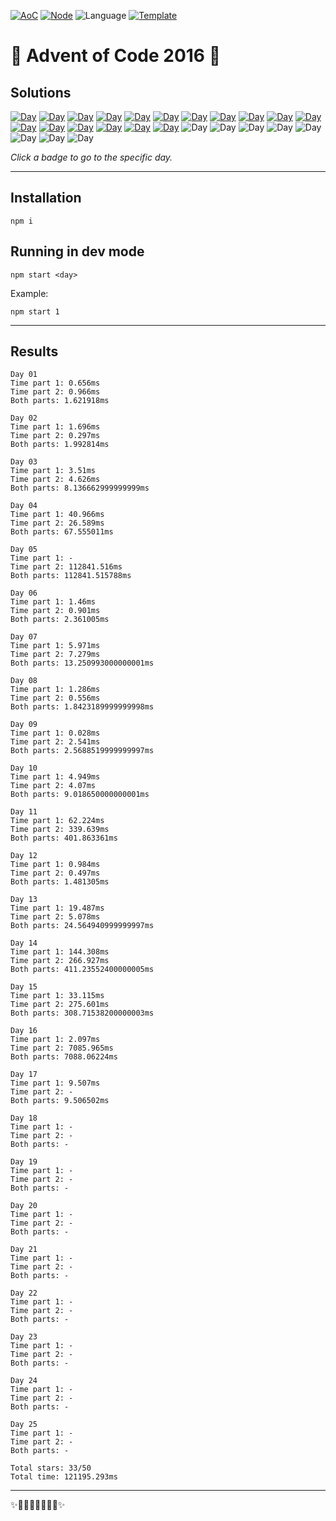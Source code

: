<!-- Entries between SOLUTIONS and RESULTS tags are auto-generated -->

[![AoC](https://badgen.net/badge/AoC/2016/blue)](https://adventofcode.com/2016)
[![Node](https://badgen.net/badge/Node/v16.13.0+/blue)](https://nodejs.org/en/download/)
![Language](https://badgen.net/badge/Language/JavaScript/blue)
[![Template](https://badgen.net/badge/Template/aocrunner/blue)](https://github.com/caderek/aocrunner)

# 🎄 Advent of Code 2016 🎄

## Solutions

<!--SOLUTIONS-->

[![Day](https://badgen.net/badge/01/%E2%98%85%E2%98%85/green)](src/day01)
[![Day](https://badgen.net/badge/02/%E2%98%85%E2%98%85/green)](src/day02)
[![Day](https://badgen.net/badge/03/%E2%98%85%E2%98%85/green)](src/day03)
[![Day](https://badgen.net/badge/04/%E2%98%85%E2%98%85/green)](src/day04)
[![Day](https://badgen.net/badge/05/%E2%98%85%E2%98%85/green)](src/day05)
[![Day](https://badgen.net/badge/06/%E2%98%85%E2%98%85/green)](src/day06)
[![Day](https://badgen.net/badge/07/%E2%98%85%E2%98%85/green)](src/day07)
[![Day](https://badgen.net/badge/08/%E2%98%85%E2%98%85/green)](src/day08)
[![Day](https://badgen.net/badge/09/%E2%98%85%E2%98%85/green)](src/day09)
[![Day](https://badgen.net/badge/10/%E2%98%85%E2%98%85/green)](src/day10)
[![Day](https://badgen.net/badge/11/%E2%98%85%E2%98%85/green)](src/day11)
[![Day](https://badgen.net/badge/12/%E2%98%85%E2%98%85/green)](src/day12)
[![Day](https://badgen.net/badge/13/%E2%98%85%E2%98%85/green)](src/day13)
[![Day](https://badgen.net/badge/14/%E2%98%85%E2%98%85/green)](src/day14)
[![Day](https://badgen.net/badge/15/%E2%98%85%E2%98%85/green)](src/day15)
[![Day](https://badgen.net/badge/16/%E2%98%85%E2%98%85/green)](src/day16)
[![Day](https://badgen.net/badge/17/%E2%98%85%E2%98%86/yellow)](src/day17)
![Day](https://badgen.net/badge/18/%E2%98%86%E2%98%86/gray)
![Day](https://badgen.net/badge/19/%E2%98%86%E2%98%86/gray)
![Day](https://badgen.net/badge/20/%E2%98%86%E2%98%86/gray)
![Day](https://badgen.net/badge/21/%E2%98%86%E2%98%86/gray)
![Day](https://badgen.net/badge/22/%E2%98%86%E2%98%86/gray)
![Day](https://badgen.net/badge/23/%E2%98%86%E2%98%86/gray)
![Day](https://badgen.net/badge/24/%E2%98%86%E2%98%86/gray)
![Day](https://badgen.net/badge/25/%E2%98%86%E2%98%86/gray)

<!--/SOLUTIONS-->

_Click a badge to go to the specific day._

---

## Installation

```
npm i
```

## Running in dev mode

```
npm start <day>
```

Example:

```
npm start 1
```

---

## Results

<!--RESULTS-->

```
Day 01
Time part 1: 0.656ms
Time part 2: 0.966ms
Both parts: 1.621918ms
```

```
Day 02
Time part 1: 1.696ms
Time part 2: 0.297ms
Both parts: 1.992814ms
```

```
Day 03
Time part 1: 3.51ms
Time part 2: 4.626ms
Both parts: 8.136662999999999ms
```

```
Day 04
Time part 1: 40.966ms
Time part 2: 26.589ms
Both parts: 67.555011ms
```

```
Day 05
Time part 1: -
Time part 2: 112841.516ms
Both parts: 112841.515788ms
```

```
Day 06
Time part 1: 1.46ms
Time part 2: 0.901ms
Both parts: 2.361005ms
```

```
Day 07
Time part 1: 5.971ms
Time part 2: 7.279ms
Both parts: 13.250993000000001ms
```

```
Day 08
Time part 1: 1.286ms
Time part 2: 0.556ms
Both parts: 1.8423189999999998ms
```

```
Day 09
Time part 1: 0.028ms
Time part 2: 2.541ms
Both parts: 2.5688519999999997ms
```

```
Day 10
Time part 1: 4.949ms
Time part 2: 4.07ms
Both parts: 9.018650000000001ms
```

```
Day 11
Time part 1: 62.224ms
Time part 2: 339.639ms
Both parts: 401.863361ms
```

```
Day 12
Time part 1: 0.984ms
Time part 2: 0.497ms
Both parts: 1.481305ms
```

```
Day 13
Time part 1: 19.487ms
Time part 2: 5.078ms
Both parts: 24.564940999999997ms
```

```
Day 14
Time part 1: 144.308ms
Time part 2: 266.927ms
Both parts: 411.23552400000005ms
```

```
Day 15
Time part 1: 33.115ms
Time part 2: 275.601ms
Both parts: 308.71538200000003ms
```

```
Day 16
Time part 1: 2.097ms
Time part 2: 7085.965ms
Both parts: 7088.06224ms
```

```
Day 17
Time part 1: 9.507ms
Time part 2: -
Both parts: 9.506502ms
```

```
Day 18
Time part 1: -
Time part 2: -
Both parts: -
```

```
Day 19
Time part 1: -
Time part 2: -
Both parts: -
```

```
Day 20
Time part 1: -
Time part 2: -
Both parts: -
```

```
Day 21
Time part 1: -
Time part 2: -
Both parts: -
```

```
Day 22
Time part 1: -
Time part 2: -
Both parts: -
```

```
Day 23
Time part 1: -
Time part 2: -
Both parts: -
```

```
Day 24
Time part 1: -
Time part 2: -
Both parts: -
```

```
Day 25
Time part 1: -
Time part 2: -
Both parts: -
```

```
Total stars: 33/50
Total time: 121195.293ms
```

<!--/RESULTS-->

---

✨🎄🎁🎄🎅🎄🎁🎄✨